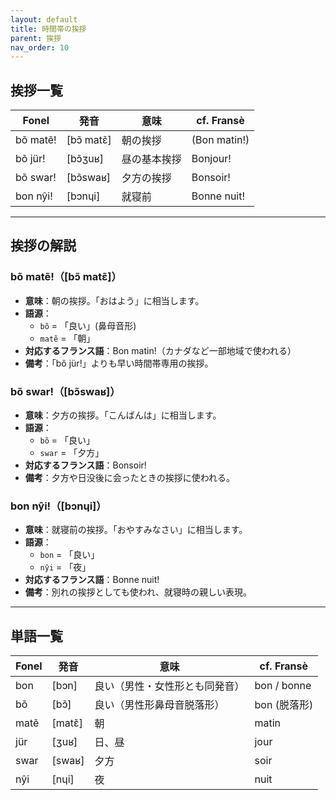 ```yaml
---
layout: default
title: 時間帯の挨拶
parent: 挨拶
nav_order: 10
---
```


## 挨拶一覧

| Fonel            | 発音             | 意味               | cf. Fransè           |
|------------------|------------------|--------------------|----------------------|
| bõ matẽ!         | [bɔ̃ matɛ̃]      | 朝の挨拶           | (Bon matin!)         |
| bõ jür!          | [bɔ̃ʒuʁ]         | 昼の基本挨拶       | Bonjour!             |
| bõ swar!         | [bɔ̃swaʁ]        | 夕方の挨拶         | Bonsoir!             |
| bon nŷi!         | [bɔnɥi]          | 就寝前             | Bonne nuit!          |

---

## 挨拶の解説


### bõ matẽ!（[bɔ̃ matɛ̃]）
- **意味**：朝の挨拶。「おはよう」に相当します。
- **語源**：
  - `bõ` = 「良い」(鼻母音形)
  - `matẽ` = 「朝」
- **対応するフランス語**：Bon matin!（カナダなど一部地域で使われる）
- **備考**：「bõ jür!」よりも早い時間帯専用の挨拶。

### bõ swar!（[bɔ̃swaʁ]）
- **意味**：夕方の挨拶。「こんばんは」に相当します。
- **語源**：
  - `bõ` = 「良い」
  - `swar` = 「夕方」
- **対応するフランス語**：Bonsoir!
- **備考**：夕方や日没後に会ったときの挨拶に使われる。

### bon nŷi!（[bɔnɥi]）
- **意味**：就寝前の挨拶。「おやすみなさい」に相当します。
- **語源**：
  - `bon` = 「良い」
  - `nŷi` = 「夜」
- **対応するフランス語**：Bonne nuit!
- **備考**：別れの挨拶としても使われ、就寝時の親しい表現。


---
## 単語一覧

| Fonel     | 発音      | 意味                              | cf. Fransè     |
|-----------|-----------|-----------------------------------|----------------|
| bon       | [bɔn]     | 良い（男性・女性形とも同発音）    | bon / bonne    |
| bõ        | [bɔ̃]     | 良い（男性形鼻母音脱落形）        | bon (脱落形)   |
| matẽ      | [matɛ̃]   | 朝                                | matin          |
| jür       | [ʒuʁ]     | 日、昼                            | jour           |
| swar      | [swaʁ]    | 夕方                              | soir           |
| nŷi       | [nɥi]     | 夜                                | nuit           |
